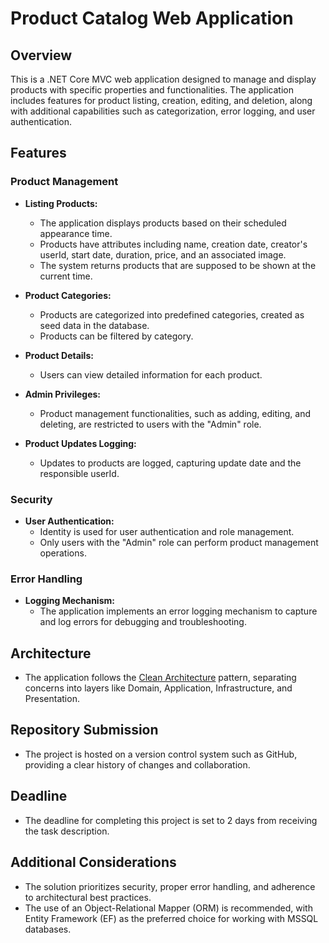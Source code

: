 # Product Catalog Web Application

## Overview
This is a .NET Core MVC web application designed to manage and display products with specific properties and functionalities. The application includes features for product listing, creation, editing, and deletion, along with additional capabilities such as categorization, error logging, and user authentication.

## Features

### Product Management
- **Listing Products:**
  - The application displays products based on their scheduled appearance time.
  - Products have attributes including name, creation date, creator's userId, start date, duration, price, and an associated image.
  - The system returns products that are supposed to be shown at the current time.

- **Product Categories:**
  - Products are categorized into predefined categories, created as seed data in the database.
  - Products can be filtered by category.

- **Product Details:**
  - Users can view detailed information for each product.

- **Admin Privileges:**
  - Product management functionalities, such as adding, editing, and deleting, are restricted to users with the "Admin" role.

- **Product Updates Logging:**
  - Updates to products are logged, capturing update date and the responsible userId.

### Security
- **User Authentication:**
  - Identity is used for user authentication and role management.
  - Only users with the "Admin" role can perform product management operations.

### Error Handling
- **Logging Mechanism:**
  - The application implements an error logging mechanism to capture and log errors for debugging and troubleshooting.

## Architecture
- The application follows the [Clean Architecture](https://blog.cleancoder.com/uncle-bob/2012/08/13/the-clean-architecture.html) pattern, separating concerns into layers like Domain, Application, Infrastructure, and Presentation.

## Repository Submission
- The project is hosted on a version control system such as GitHub, providing a clear history of changes and collaboration.

## Deadline
- The deadline for completing this project is set to 2 days from receiving the task description.

## Additional Considerations
- The solution prioritizes security, proper error handling, and adherence to architectural best practices.
- The use of an Object-Relational Mapper (ORM) is recommended, with Entity Framework (EF) as the preferred choice for working with MSSQL databases.
